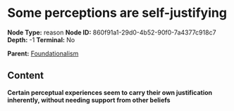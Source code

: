 # Some perceptions are self-justifying

**Node Type:** reason
**Node ID:** 860f91a1-29d0-4b52-90f0-7a4377c918c7
**Depth:** -1
**Terminal:** No

**Parent:** [Foundationalism](foundationalism.md)

## Content

**Certain perceptual experiences seem to carry their own justification inherently, without needing support from other beliefs**
